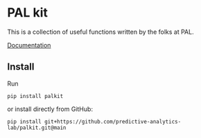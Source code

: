 # PAL kit

This is a collection of useful functions written by the folks at PAL.

[Documentation](https://wearepal.ai/palkit/)

## Install

Run
```
pip install palkit
```

or install directly from GitHub:
```
pip install git+https://github.com/predictive-analytics-lab/palkit.git@main
```
